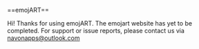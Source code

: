 
==emojART==


Hi! Thanks for using emojART. 
The emojart website has yet to be completed. For support or issue reports, please contact us via navonapps@outlook.com

